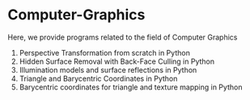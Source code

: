 # Computer-Graphics 
Here, we provide programs related to the field of Computer Graphics
1) Perspective Transformation from scratch in Python
2) Hidden Surface Removal with Back-Face Culling in Python
3) Illumination models and surface reflections in Python
4) Triangle and Barycentric Coordinates in Python 
5) Barycentric coordinates for triangle and texture mapping in Python 
